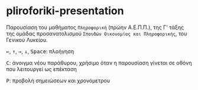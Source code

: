 # pliroforiki-presentation

Παρουσίαση του μαθήματος `Πληροφορική` (πρώην Α.Ε.Π.Π.), της Γ' τάξης της ομάδας προσανατολισμού `Σπουδών Οικονομίας και Πληροφορικής`, του Γενικού Λυκείου.

<kbd>←</kbd>, <kbd>↑</kbd>, <kbd>→</kbd>, <kbd>↓</kbd>, <kbd>Space</kbd>: πλοήγηση

<kbd>C</kbd>: άνοιγμα νέου παράθυρου, χρήσιμο όταν η παρουσίαση γίνεται σε οθόνη που λειτουργεί ως επέκταση

<kbd>P</kbd>: προβολή σημειώσεων και χρονόμετρου
